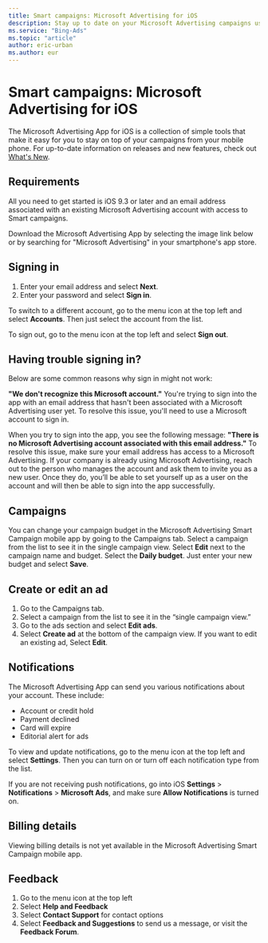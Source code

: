 ```yaml
---
title: Smart campaigns: Microsoft Advertising for iOS
description: Stay up to date on your Microsoft Advertising campaigns using Microsoft Advertising App for iOS.
ms.service: "Bing-Ads"
ms.topic: "article"
author: eric-urban
ms.author: eur
---
```


# Smart campaigns: Microsoft Advertising for iOS

The Microsoft Advertising App for iOS is a collection of simple tools that make it easy for you to stay on top of your campaigns from your mobile phone. For up-to-date information on releases and new features, check out [What's New](https://go.microsoft.com/fwlink?LinkId=618909).

## Requirements

All you need to get started is iOS 9.3 or later and an email address associated with an existing Microsoft Advertising account with access to Smart campaigns.

Download the Microsoft Advertising App by selecting the image link below or by searching for "Microsoft Advertising" in your smartphone's app store.

## Signing in

1. Enter your email address and select **Next**.
1. Enter your password and select **Sign in**.

To switch to a different account, go to the menu icon at the top left and select **Accounts**. Then just select the account from the list.

To sign out, go to the menu icon at the top left and select **Sign out**.

## Having trouble signing in?

Below are some common reasons why sign in might not work:

**"We don't recognize this Microsoft account."** You're trying to sign into the app with an email address that hasn't been associated with a Microsoft Advertising user yet. To resolve this issue, you'll need to use a Microsoft account to sign in.

When you try to sign into the app, you see the following message: **"There is no Microsoft Advertising account associated with this email address."** To resolve this issue, make sure your email address has access to a Microsoft Advertising. If your company is already using Microsoft Advertising, reach out to the person who manages the account and ask them to invite you as a new user. Once they do, you’ll be able to set yourself up as a user on the account and will then be able to sign into the app successfully.

## Campaigns

You can change your campaign budget in the Microsoft Advertising Smart Campaign mobile app by going to the Campaigns tab. Select a campaign from the list to see it in the single campaign view. Select **Edit** next to the campaign name and budget. Select the **Daily budget**. Just enter your new budget and select **Save**.

## Create or edit an ad

1. Go to the Campaigns tab.
1. Select a campaign from the list to see it in the “single campaign view.”
1. Go to the ads section and select **Edit ads**.
1. Select **Create ad** at the bottom of the campaign view. If you want to edit an existing ad, Select **Edit**.

## Notifications

The Microsoft Advertising App can send you various notifications about your account. These include:

- Account or credit hold
- Payment declined
- Card will expire
- Editorial alert for ads

To view and update notifications, go to the menu icon at the top left and select **Settings**. Then you can turn on or turn off each notification type from the list.

If you are not receiving push notifications, go into iOS **Settings** > **Notifications** > **Microsoft Ads**, and make sure **Allow Notifications** is turned on.

## Billing details

Viewing billing details is not yet available in the Microsoft Advertising Smart Campaign mobile app.

## Feedback

1. Go to the menu icon at the top left
1. Select **Help and Feedback**
1. Select **Contact Support** for contact options
1. Select **Feedback and Suggestions** to send us a message, or visit the **Feedback Forum**.


